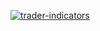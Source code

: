 
<a style="text-align: center;" href="https://www.npmjs.com/package/trader-indicators" target="_blank"><img  src="http://i65.tinypic.com/2dtvm89.jpg" border="0" alt="trader-indicators"></a>

